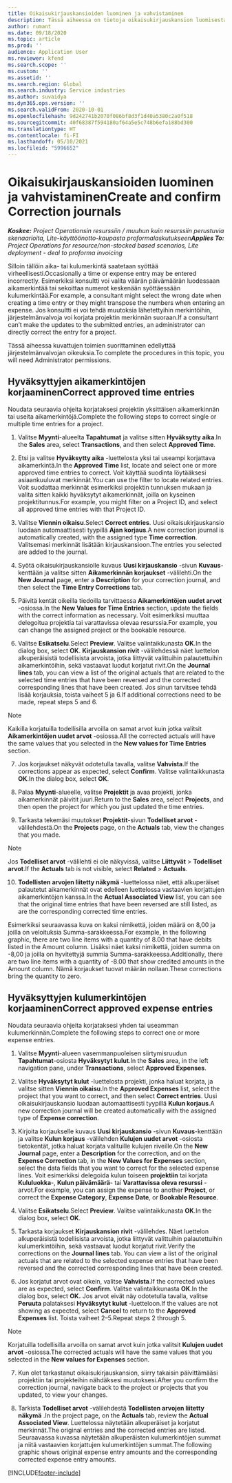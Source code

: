 ```yaml
---
title: Oikaisukirjauskansioiden luominen ja vahvistaminen
description: Tässä aiheessa on tietoja oikaisukirjauskansion luomisesta ja vahvistamisesta.
author: rumant
ms.date: 09/18/2020
ms.topic: article
ms.prod: ''
audience: Application User
ms.reviewer: kfend
ms.search.scope: ''
ms.custom: ''
ms.assetid: ''
ms.search.region: Global
ms.search.industry: Service industries
ms.author: suvaidya
ms.dyn365.ops.version: ''
ms.search.validFrom: 2020-10-01
ms.openlocfilehash: 9d242741b2070f086bf8d3f1d40a5380c2a0f518
ms.sourcegitcommit: 40f68387f594180af64a5e5c748b6efa188bd300
ms.translationtype: HT
ms.contentlocale: fi-FI
ms.lasthandoff: 05/10/2021
ms.locfileid: "5996652"
---
```

# <a name="create-and-confirm-correction-journals"></a><span data-ttu-id="075e4-103">Oikaisukirjauskansioiden luominen ja vahvistaminen</span><span class="sxs-lookup"><span data-stu-id="075e4-103">Create and confirm Correction journals</span></span>

<span data-ttu-id="075e4-104">_**Koskee:** Project Operationsin resurssiin / muuhun kuin resurssiin perustuvia skenaarioita, Lite-käyttöönotto-kaupasta proformalaskutukseen_</span><span class="sxs-lookup"><span data-stu-id="075e4-104">_**Applies To:** Project Operations for resource/non-stocked based scenarios, Lite deployment - deal to proforma invoicing_</span></span>

<span data-ttu-id="075e4-105">Silloin tällöin aika- tai kulumerkintä saatetaan syöttää virheellisesti.</span><span class="sxs-lookup"><span data-stu-id="075e4-105">Occasionally a time or expense entry may be entered incorrectly.</span></span> <span data-ttu-id="075e4-106">Esimerkiksi konsultti voi valita väärän päivämäärän luodessaan aikamerkintää tai sekoittaa numerot keskenään syöttäessään kulumerkintää.</span><span class="sxs-lookup"><span data-stu-id="075e4-106">For example, a consultant might select the wrong date when creating a time entry or they might transpose the numbers when entering an expense.</span></span> <span data-ttu-id="075e4-107">Jos konsultti ei voi tehdä muutoksia lähetettyihin merkintöihin, järjestelmänvalvoja voi korjata projektin merkinnän suoraan.</span><span class="sxs-lookup"><span data-stu-id="075e4-107">If a consultant can’t make the updates to the submitted entries, an administrator can directly correct the entry for a project.</span></span>

<span data-ttu-id="075e4-108">Tässä aiheessa kuvattujen toimien suorittaminen edellyttää järjestelmänvalvojan oikeuksia.</span><span class="sxs-lookup"><span data-stu-id="075e4-108">To complete the procedures in this topic, you will need Administrator permissions.</span></span>

## <a name="correct-approved-time-entries"></a><span data-ttu-id="075e4-109">Hyväksyttyjen aikamerkintöjen korjaaminen</span><span class="sxs-lookup"><span data-stu-id="075e4-109">Correct approved time entries</span></span>     

<span data-ttu-id="075e4-110">Noudata seuraavia ohjeita korjataksesi projektin yksittäisen aikamerkinnän tai useita aikamerkintöjä.</span><span class="sxs-lookup"><span data-stu-id="075e4-110">Complete the following steps to correct single or multiple time entries for a project.</span></span>

1. <span data-ttu-id="075e4-111">Valitse **Myynti**-alueelta **Tapahtumat** ja valitse sitten **Hyväksytty aika**.</span><span class="sxs-lookup"><span data-stu-id="075e4-111">In the **Sales** area, select **Transactions**, and then select **Approved Time**.</span></span> 

2. <span data-ttu-id="075e4-112">Etsi ja valitse **Hyväksytty aika** -luettelosta yksi tai useampi korjattava aikamerkintä.</span><span class="sxs-lookup"><span data-stu-id="075e4-112">In the **Approved Time** list, locate and select one or more approved time entries to correct.</span></span> <span data-ttu-id="075e4-113">Voit käyttää suodinta löytääksesi asiaankuuluvat merkinnät.</span><span class="sxs-lookup"><span data-stu-id="075e4-113">You can use the filter to locate related entries.</span></span> <span data-ttu-id="075e4-114">Voit suodattaa merkinnät esimerkiksi projektin tunnuksen mukaan ja valita sitten kaikki hyväksytyt aikamerkinnät, joilla on kyseinen projektitunnus.</span><span class="sxs-lookup"><span data-stu-id="075e4-114">For example, you might filter on a Project ID, and select all approved time entries with that Project ID.</span></span>

3. <span data-ttu-id="075e4-115">Valitse **Viennin oikaisu**.</span><span class="sxs-lookup"><span data-stu-id="075e4-115">Select **Correct entries**.</span></span> <span data-ttu-id="075e4-116">Uusi oikaisukirjauskansio luodaan automaattisesti tyypillä **Ajan korjaus**.</span><span class="sxs-lookup"><span data-stu-id="075e4-116">A new correction journal is automatically created, with the assigned type **Time correction**.</span></span> <span data-ttu-id="075e4-117">Valitsemasi merkinnät lisätään kirjauskansioon.</span><span class="sxs-lookup"><span data-stu-id="075e4-117">The entries you selected are added to the journal.</span></span> 

4. <span data-ttu-id="075e4-118">Syötä oikaisukirjauskansiolle kuvaus **Uusi kirjauskansio** -sivun **Kuvaus**-kenttään ja valitse sitten **Aikamerkinnän korjaukset** -välilehti.</span><span class="sxs-lookup"><span data-stu-id="075e4-118">On the **New Journal** page, enter a **Description** for your correction journal, and then select the **Time Entry Corrections** tab.</span></span>  

5. <span data-ttu-id="075e4-119">Päivitä kentät oikeilla tiedoilla tarvittaessa **Aikamerkintöjen uudet arvot** -osiossa.</span><span class="sxs-lookup"><span data-stu-id="075e4-119">In the **New Values for Time Entries** section, update the fields with the correct information as necessary.</span></span> <span data-ttu-id="075e4-120">Voit esimerkiksi muuttaa delegoitua projektia tai varattavissa olevaa resurssia.</span><span class="sxs-lookup"><span data-stu-id="075e4-120">For example, you can change the assigned project or the bookable resource.</span></span>

6. <span data-ttu-id="075e4-121">Valitse **Esikatselu**.</span><span class="sxs-lookup"><span data-stu-id="075e4-121">Select **Preview**.</span></span> <span data-ttu-id="075e4-122">Valitse valintaikkunasta **OK**.</span><span class="sxs-lookup"><span data-stu-id="075e4-122">In the dialog box, select **OK**.</span></span> <span data-ttu-id="075e4-123">**Kirjauskansion rivit** -välilehdessä näet luettelon alkuperäisistä todellisista arvoista, jotka liittyvät valittuihin palautettuihin aikamerkintöihin, sekä vastaavat luodut korjatut rivit.</span><span class="sxs-lookup"><span data-stu-id="075e4-123">On the **Journal lines** tab, you can view a list of the original actuals that are related to the selected time entries that have been reversed and the corrected corresponding lines that have been created.</span></span> <span data-ttu-id="075e4-124">Jos sinun tarvitsee tehdä lisää korjauksia, toista vaiheet 5 ja 6.</span><span class="sxs-lookup"><span data-stu-id="075e4-124">If additional corrections need to be made, repeat steps 5 and 6.</span></span> 

> [!NOTE]
> <span data-ttu-id="075e4-125">Kaikilla korjatuilla todellisilla arvoilla on samat arvot kuin jotka valitsit **Aikamerkintöjen uudet arvot** -osiossa.</span><span class="sxs-lookup"><span data-stu-id="075e4-125">All the corrected actuals will have the same values that you selected in the **New values for Time Entries** section.</span></span>

7. <span data-ttu-id="075e4-126">Jos korjaukset näkyvät odotetulla tavalla, valitse **Vahvista**.</span><span class="sxs-lookup"><span data-stu-id="075e4-126">If the corrections appear as expected, select **Confirm**.</span></span> <span data-ttu-id="075e4-127">Valitse valintaikkunasta **OK**.</span><span class="sxs-lookup"><span data-stu-id="075e4-127">In the dialog box, select **OK**.</span></span>

8. <span data-ttu-id="075e4-128">Palaa **Myynti**-alueelle, valitse **Projektit** ja avaa projekti, jonka aikamerkinnät päivitit juuri.</span><span class="sxs-lookup"><span data-stu-id="075e4-128">Return to the **Sales** area, select **Projects**, and then open the project for which you just updated the time entries.</span></span> 

9. <span data-ttu-id="075e4-129">Tarkasta tekemäsi muutokset **Projektit**-sivun **Todelliset arvot** -välilehdestä.</span><span class="sxs-lookup"><span data-stu-id="075e4-129">On the **Projects** page, on the **Actuals** tab, view the changes that you made.</span></span> 

> [!NOTE]
> <span data-ttu-id="075e4-130">Jos **Todelliset arvot** -välilehti ei ole näkyvissä, valitse **Liittyvät** > **Todelliset arvot**.</span><span class="sxs-lookup"><span data-stu-id="075e4-130">If the **Actuals** tab is not visible, select **Related** > **Actuals**.</span></span>  

10. <span data-ttu-id="075e4-131">**Todellisten arvojen liitetty näkymä** -luettelossa näet, että alkuperäiset palautetut aikamerkinnät ovat edelleen luettelossa vastaavien korjattujen aikamerkintöjen kanssa.</span><span class="sxs-lookup"><span data-stu-id="075e4-131">In the **Actual Associated View** list, you can see that the original time entries that have been reversed are still listed, as are the corresponding corrected time entries.</span></span> 

<span data-ttu-id="075e4-132">Esimerkiksi seuraavassa kuva on kaksi nimikettä, joiden määrä on 8,00 ja joilla on veloituksia Summa-sarakkeessa.</span><span class="sxs-lookup"><span data-stu-id="075e4-132">For example, in the following graphic, there are two line items with a quantity of 8.00 that have debits listed in the Amount column.</span></span> <span data-ttu-id="075e4-133">Lisäksi näet kaksi nimikettä, joiden summa on -8,00 ja joilla on hyvitettyjä summia Summa-sarakkeessa.</span><span class="sxs-lookup"><span data-stu-id="075e4-133">Additionally, there are two line items with a quantity of -8.00 that show credited amounts in the Amount column.</span></span> <span data-ttu-id="075e4-134">Nämä korjaukset tuovat määrän nollaan.</span><span class="sxs-lookup"><span data-stu-id="075e4-134">These corrections bring the quantity to zero.</span></span>

 
## <a name="correct-approved-expense-entries"></a><span data-ttu-id="075e4-135">Hyväksyttyjen kulumerkintöjen korjaaminen</span><span class="sxs-lookup"><span data-stu-id="075e4-135">Correct approved expense entries</span></span>

<span data-ttu-id="075e4-136">Noudata seuraavia ohjeita korjataksesi yhden tai useamman kulumerkinnän.</span><span class="sxs-lookup"><span data-stu-id="075e4-136">Complete the following steps to correct one or more expense entries.</span></span> 

1. <span data-ttu-id="075e4-137">Valitse **Myynti**-alueen vasemmanpuoleisen siirtymisruudun **Tapahtumat**-osiosta **Hyväksytyt kulut**.</span><span class="sxs-lookup"><span data-stu-id="075e4-137">In the **Sales** area, in the left navigation pane, under **Transactions**, select **Approved Expenses**.</span></span>

2. <span data-ttu-id="075e4-138">Valitse **Hyväksytyt kulut** -luettelosta projekti, jonka haluat korjata, ja valitse sitten **Viennin oikaisu**.</span><span class="sxs-lookup"><span data-stu-id="075e4-138">In the **Approved Expenses** list, select the project that you want to correct, and then select **Correct entries**.</span></span> <span data-ttu-id="075e4-139">Uusi oikaisukirjauskansio luodaan automaattisesti tyypillä **Kulun korjaus**.</span><span class="sxs-lookup"><span data-stu-id="075e4-139">A new correction journal will be created automatically with the assigned type of **Expense correction**.</span></span> 

3. <span data-ttu-id="075e4-140">Kirjoita korjaukselle kuvaus **Uusi kirjauskansio** -sivun **Kuvaus**-kenttään ja valitse **Kulun korjaus** -välilehden **Kulujen uudet arvot** -osiosta tietokentät, jotka haluat korjata valituille kulujen riveille.</span><span class="sxs-lookup"><span data-stu-id="075e4-140">On the **New Journal** page, enter a **Description** for the correction, and on the **Expense Correction** tab, in the **New Values for Expenses** section, select the data fields that you want to correct for the selected expense lines.</span></span> <span data-ttu-id="075e4-141">Voit esimerkiksi delegoida kulun toiseen **projektiin** tai korjata **Kululuokka**-, **Kulun päivämäärä**- tai **Varattavissa oleva resurssi** -arvot.</span><span class="sxs-lookup"><span data-stu-id="075e4-141">For example, you can assign the expense to another **Project**, or correct the **Expense Category**, **Expense Date**, or **Bookable Resource**.</span></span>

4. <span data-ttu-id="075e4-142">Valitse **Esikatselu**.</span><span class="sxs-lookup"><span data-stu-id="075e4-142">Select **Preview**.</span></span> <span data-ttu-id="075e4-143">Valitse valintaikkunasta **OK**.</span><span class="sxs-lookup"><span data-stu-id="075e4-143">In the dialog box, select **OK**.</span></span> 

5. <span data-ttu-id="075e4-144">Tarkasta korjaukset **Kirjauskansion rivit** -välilehdes. Näet luettelon alkuperäisistä todellisista arvoista, jotka liittyvät valittuihin palautettuihin kulumerkintöihin, sekä vastaavat luodut korjatut rivit.</span><span class="sxs-lookup"><span data-stu-id="075e4-144">Verify the corrections on the **Journal lines** tab. You can view a list of the original actuals that are related to the selected expense entries that have been reversed and the corrected corresponding lines that have been created.</span></span>

6. <span data-ttu-id="075e4-145">Jos korjatut arvot ovat oikein, valitse **Vahvista**.</span><span class="sxs-lookup"><span data-stu-id="075e4-145">If the corrected values are as expected, select **Confirm**.</span></span> <span data-ttu-id="075e4-146">Valitse valintaikkunasta **OK**.</span><span class="sxs-lookup"><span data-stu-id="075e4-146">In the dialog box, select **OK.**</span></span> <span data-ttu-id="075e4-147">Jos arvot eivät näy odotetulla tavalla, valitse **Peruuta** palataksesi **Hyväksytyt kulut** -luetteloon.</span><span class="sxs-lookup"><span data-stu-id="075e4-147">If the values are not showing as expected, select **Cancel** to return to the **Approved Expenses** list.</span></span> <span data-ttu-id="075e4-148">Toista vaiheet 2–5.</span><span class="sxs-lookup"><span data-stu-id="075e4-148">Repeat steps 2 through 5.</span></span> 

> [!NOTE]
> <span data-ttu-id="075e4-149">Korjatuilla todellisilla arvoilla on samat arvot kuin jotka valitsit **Kulujen uudet arvot** -osiossa.</span><span class="sxs-lookup"><span data-stu-id="075e4-149">The corrected actuals will have the same values that you selected in the **New values for Expenses** section.</span></span>

7. <span data-ttu-id="075e4-150">Kun olet tarkastanut oikaisukirjauskansion, siirry takaisin päivittämääsi projektiin tai projekteihin nähdäksesi muutoksesi.</span><span class="sxs-lookup"><span data-stu-id="075e4-150">After you confirm the correction journal, navigate back to the project or projects that you updated, to view your changes.</span></span>  

8. <span data-ttu-id="075e4-151">Tarkista **Todelliset arvot** -välilehdestä **Todellisten arvojen liitetty näkymä** .</span><span class="sxs-lookup"><span data-stu-id="075e4-151">In the project page, on the **Actuals** tab, review the **Actual Associated View**.</span></span> <span data-ttu-id="075e4-152">Luettelossa näytetään alkuperäiset ja korjatut merkinnät.</span><span class="sxs-lookup"><span data-stu-id="075e4-152">The original entries and the corrected entries are listed.</span></span> <span data-ttu-id="075e4-153">Seuraavassa kuvassa näytetään alkuperäisten kulumerkintöjen summat ja niitä vastaavien korjattujen kulumerkintöjen summat.</span><span class="sxs-lookup"><span data-stu-id="075e4-153">The following graphic shows original expense entry amounts and the corresponding corrected expense entry amounts.</span></span> 




[!INCLUDE[footer-include](../includes/footer-banner.md)]